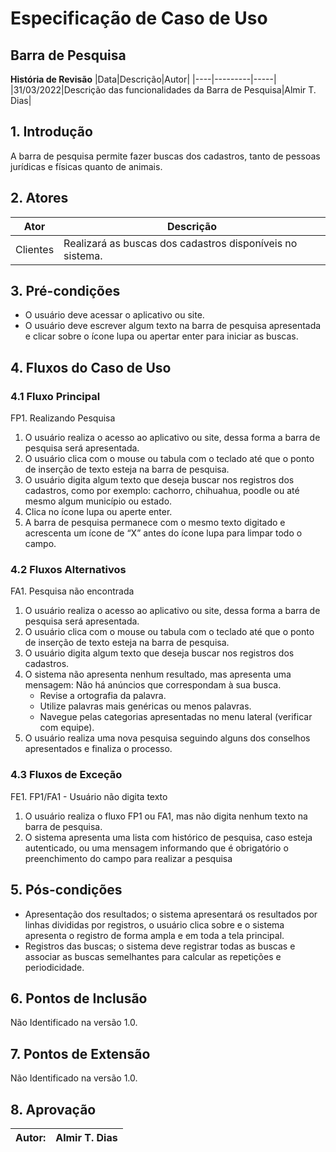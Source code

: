 # Especificação de Caso de Uso
## Barra de Pesquisa

**História de Revisão**
|Data|Descrição|Autor|
|----|---------|-----|
|31/03/2022|Descrição das funcionalidades da Barra de Pesquisa|Almir T. Dias|

## 1. Introdução
A barra de pesquisa permite fazer buscas dos cadastros, tanto de pessoas jurídicas e físicas quanto de animais.

## 2. Atores
|Ator|Descrição|
|----|---------|
|Clientes|Realizará as buscas dos cadastros disponíveis no sistema.|

## 3. Pré-condições
* O usuário deve acessar o aplicativo ou site.
* O usuário deve escrever algum texto na barra de pesquisa apresentada e clicar sobre o ícone lupa ou apertar enter para iniciar as buscas.

## 4. Fluxos do Caso de Uso
### 4.1 Fluxo Principal
FP1. Realizando Pesquisa
1. O usuário realiza o acesso ao aplicativo ou site, dessa forma a barra de pesquisa será apresentada.
2. O usuário clica com o mouse ou tabula com o teclado até que o ponto de inserção de texto esteja na barra de pesquisa.
3. O usuário digita algum texto que deseja buscar nos registros dos cadastros, como por exemplo: cachorro, chihuahua, poodle ou até mesmo algum município ou estado.
4. Clica no ícone lupa ou aperte enter.
5. A barra de pesquisa permanece com o mesmo texto digitado e acrescenta um ícone de “X” antes do ícone lupa para limpar todo o campo.

### 4.2 Fluxos Alternativos
FA1. Pesquisa não encontrada
1. O usuário realiza o acesso ao aplicativo ou site, dessa forma a barra de pesquisa será apresentada.
2. O usuário clica com o mouse ou tabula com o teclado até que o ponto de inserção de texto esteja na barra de pesquisa.
3. O usuário digita algum texto que deseja buscar nos registros dos cadastros.
4. O sistema não apresenta nenhum resultado, mas apresenta uma mensagem:
	Não há anúncios que correspondam à sua busca.
	* Revise a ortografia da palavra.
	* Utilize palavras mais genéricas ou menos palavras.
	* Navegue pelas categorias apresentadas no menu lateral (verificar com equipe).
5. O usuário realiza uma nova pesquisa seguindo alguns dos conselhos apresentados e finaliza o processo.

### 4.3 Fluxos de Exceção
FE1. FP1/FA1 - Usuário não digita texto
1. O usuário realiza o fluxo FP1 ou FA1, mas não digita nenhum texto na barra de pesquisa.
2. O sistema apresenta uma lista com histórico de pesquisa, caso esteja autenticado, ou uma mensagem informando que é obrigatório o preenchimento do campo para realizar a pesquisa

## 5. Pós-condições
* Apresentação dos resultados; o sistema apresentará os resultados por linhas divididas por registros, o usuário clica sobre e o sistema apresenta o registro de forma ampla e em toda a tela principal.
* Registros das buscas; o sistema deve registrar todas as buscas e associar as buscas semelhantes para calcular as repetições e periodicidade.

## 6. Pontos de Inclusão
Não Identificado na versão 1.0.

## 7. Pontos de Extensão
Não Identificado na versão 1.0.

## 8. Aprovação

|Autor:|Almir T. Dias|
|------|-------------|
